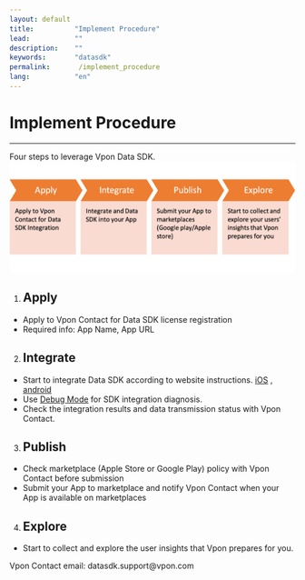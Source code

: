 ```yaml
---
layout: default
title:          "Implement Procedure"
lead:           ""
description:    ""
keywords:       "datasdk"
permalink:       /implement_procedure
lang:           "en"
---
```


# Implement Procedure
---

Four steps to leverage Vpon Data SDK.  
![](/docs/images/implement_procedure.png)


1. ## Apply
-  Apply to Vpon Contact for Data SDK license registration
-  Required info: App Name, App URL
2. ## Integrate 
- Start to integrate Data SDK according to website instructions. 
[iOS](https://datasdk.vpon.com/ios) , [android](https://datasdk.vpon.com/android) 
- Use [Debug Mode](https://datasdk.vpon.com/debug_mode) for SDK integration diagnosis. 
- Check the integration results and data transmission status with Vpon Contact.  
3. ## Publish 
- Check marketplace (Apple Store or Google Play) policy with Vpon Contact before submission  
- Submit your App to marketplace and notify Vpon Contact when your App is available on marketplaces
4. ## Explore 
- Start to collect and explore the user insights that Vpon prepares for you.

Vpon Contact email: datasdk.support<span>@vpon.com
